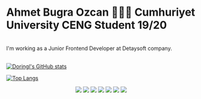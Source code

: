 <!--
**Doringl/Doringl** is a ✨ _special_ ✨ repository because its `README.md` (this file) appears on your GitHub profile.

Here are some ideas to get you started:
- 🌱 I’m currently learning ...
- 👯 I’m looking to collaborate on ...
- 🤔 I’m looking for help with ...
- 💬 Ask me about ...
- 📫 How to reach me: ...
- 😄 Pronouns: ...
- ⚡ Fun fact: ...
-->

# Ahmet Bugra Ozcan 👨🏻‍💻 Cumhuriyet University CENG Student 19/20

<br />
I'm working as a Junior Frontend Developer at Detaysoft company.

<br />
<br />

[![Doringl's GitHub stats](https://github-readme-stats.vercel.app/api?username=ahmetbugraozcan&show_icons=true&theme=material-palenight)](https://github.com/anuraghazra/github-readme-stats)

[![Top Langs](https://github-readme-stats.vercel.app/api/top-langs/?username=ahmetbugraozcan&layout=compact&theme=material-palenight)](https://github.com/anuraghazra/github-readme-stats)

<p align="center">
 <img src="https://img.shields.io/badge/Flutter-02569B?style=for-the-badge&logo=flutter&logoColor=white"> <img src="https://img.shields.io/badge/HTML%20-252525.svg?&style=for-the-badge&logo=html5&logoColor=dd4b25"> <img src="https://img.shields.io/badge/CSS%20-252525.svg?&style=for-the-badge&logo=css3&logoColor=2862e9"> <img src="https://img.shields.io/badge/js%20-%23323330.svg?&style=for-the-badge&logo=javascript&logoColor=%23F7DF1E"> <img src="http://img.shields.io/badge/-Bootstrap-7952b3?style=for-the-badge&logo=bootstrap&logoColor=white"> <img src="https://img.shields.io/badge/React%20-1f292b.svg?&style=for-the-badge&logo=react&logoColor=white"> <img src="https://img.shields.io/badge/git%20-%23F05032.svg?&style=for-the-badge&logo=git&logoColor=white"/> 
</p>
